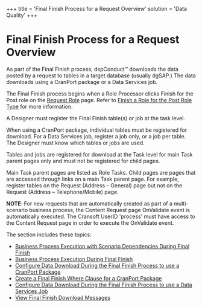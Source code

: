 +++
title = 'Final Finish Process for a Request Overview'
solution = 'Data Quality'
+++

# Final Finish Process for a Request Overview

As part of the Final Finish process, dspConduct™ downloads the data
posted by a request to tables in a target database (usually dgSAP.) The
data downloads using a CranPort package or a Data Services job.

The Final Finish process begins when a Role Processor clicks Finish for
the Post role on the [Request Role](../Page_Desc/Request_Role_H.htm)
page. Refer to [Finish a Role for the Post Role
Type](Finish_a_Role_with_the_Post_Role_Type.htm) for more information.

A Designer must register the Final Finish table(s) or job at the task
level.

When using a CranPort package, individual tables must be registered for
download. For a Data Services job, register a job only, or a job per
table. The Designer must know which tables or jobs are used.

Tables and jobs are registered for download at the Task level for main
Task parent pages only and must not be registered for child pages.

Main Task parent pages are listed as Role Tasks. Child pages are pages
that are accessed through links on a main Task parent page. For example,
register tables on the Request (Address – General) page but not on the
Request (Address – Telephone/Mobile) page.

<span style="font-weight: bold;">NOTE</span>: For new requests that are
automatically created as part of a multi-scenario business process, the
Content Request page OnValidate event is automatically executed. The
Cransoft UserID 'process' must have access to the Content Request page
in order to execute the OnValidate event.

The section includes these topics:

  - [Business Process Execution with Scenario Dependencies During Final
    Finish](Business_Process_Execution_with_Scenario_Dependencies_During_Final_Finish.htm)
  - [Business Process Execution During Final
    Finish](Business_Process_Execution_During_Final_Finish.htm)
  - [Configure Data Download During the Final Finish Process to use a
    CranPort
    Package](Configure_Data_Download_During_the_Final_Finish_Process_to_use_a_CranPort_Package.htm)
  - [Create a Final Finish Where Clause for a CranPort
    Package](Create_a_Final_Finish_Where_Clause_for_a_CranPort_Package.htm)
  - [Configure Data Download During the Final Finish Process to use a
    Data Services
    Job](Configure_Data_Download_During_the_Final_Finish_Process_to_use_a_Data_Services_Job.htm)
  - [View Final Finish Download
    Messages](View_Final_Finish_Download_Messages.htm)
